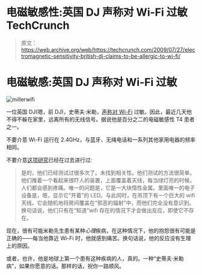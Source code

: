 # 电磁敏感性:英国 DJ 声称对 Wi-Fi 过敏 TechCrunch

> 原文：<https://web.archive.org/web/https://techcrunch.com/2009/07/27/electromagnetic-sensitivity-british-dj-claims-to-be-allergic-to-wi-fi/>

# 电磁敏感:英国 DJ 声称对 Wi-Fi 过敏

![millerwifi](img/eabd556c0a0495c509d035ca7efbcbbb.png "millerwifi")

一位英国 DJ(嗯，前 DJ)，史蒂夫·米勒，[声称对 Wi-Fi](https://web.archive.org/web/20221007161200/http://www.dailymail.co.uk/health/article-1201896/Allergic-wi-fi-How-electrosmog-leaves-Afterlife-DJ-agony.html?ITO=1490) 过敏。因此，最近几天他不得不躲在家里，远离所有的无线信号。据说他是百分之二的电磁敏感性 T4 患者之一。

不要介意 Wi-Fi 运行在 2.4GHz，与蓝牙、无绳电话和一系列其他家用电器的频率相同。

不要介意[这项研究](https://web.archive.org/web/20221007161200/http://mobile.slashdot.org/comments.pl?sid=1316467&cid=28838709)已经在过去进行过:

> 是的，他们已经测试过很多次了。未找到相关性。他们测试的方法很简单。他们推着一个看起来很吓人的装置，上面覆盖着天线，每当绿灯亮的时候，人们都会感到疼痛。唯一的问题是，它是一大块惰性金属。里面唯一的电子设备是，嗯，显示它“开着”的 LED。与此同时，在吊顶下有一个巨大的 wifi 天线，它会随机地将房间覆盖在“邪恶的辐射”中，而他们完全没有意识到。换句话说，他们只有在“知道”wifi 存在的情况下才会做出反应，即使它不存在。

现在，很有可能米勒先生患有某种*心理*疾病，在这种情况下，他的抱怨很有可能是正确的——每当他靠近 Wi-Fi 时，他就感到痛苦。换句话说，他的反应没有生理上的原因。

或者，也许，他是地球上第一个患有这种疾病的人，真的。一种“史蒂夫·米勒病”，如果你愿意的话。那样的话，祝你一路顺风。